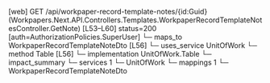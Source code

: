 [web] GET /api/workpaper-record-template-notes/{id:Guid}  (Workpapers.Next.API.Controllers.Templates.WorkpaperRecordTemplateNotesController.GetNote)  [L53–L60] status=200 [auth=AuthorizationPolicies.SuperUser]
  └─ maps_to WorkpaperRecordTemplateNoteDto [L56]
  └─ uses_service UnitOfWork
    └─ method Table [L56]
      └─ implementation UnitOfWork.Table
  └─ impact_summary
    └─ services 1
      └─ UnitOfWork
    └─ mappings 1
      └─ WorkpaperRecordTemplateNoteDto

